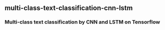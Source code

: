 ## multi-class-text-classification-cnn-lstm
### Multi-class text classification by CNN and LSTM on Tensorflow
